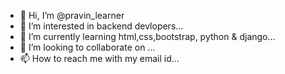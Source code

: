 - 👋 Hi, I’m @pravin_learner
- 👀 I’m interested in backend devlopers...
- 🌱 I’m currently learning html,css,bootstrap, python & django...
- 💞️ I’m looking to collaborate on ...
- 📫 How to reach me with my email id...

<!---
--->
